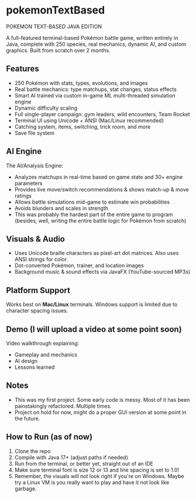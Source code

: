 # pokemonTextBased

POKEMON TEXT-BASED JAVA EDITION

A full-featured terminal-based Pokémon battle game, written entirely in Java, complete with 250 species, real mechanics, dynamic AI, and custom graphics. Built from scratch over 2 months.

## Features

- 250 Pokémon with stats, types, evolutions, and images
- Real battle mechanics: type matchups, stat changes, status effects
- Smart AI trained via custom in-game ML multi-threaded simulation engine
- Dynamic difficulty scaling
- Full single-player campaign: gym leaders, wild encounters, Team Rocket
- Terminal UI using Unicode + ANSI (Mac/Linux recommended)
- Catching system, items, switching, trick room, and more
- Save file system

## AI Engine

The AI/Analysis Engine:
- Analyzes matchups in real-time based on game state and 30+ engine parameters
- Provides live move/switch recommendations & shows match-up & move ratings
- Allows battle simulations mid-game to estimate win probabilities
- Avoids blunders and scales in strength
- This was probably the hardest part of the entire game to program (besides, well, writing the entire battle logic for Pokémon from scratch)

## Visuals & Audio

- Uses Unicode braille characters as pixel-art dot matrices. Also uses ANSI strings for color.
- Dot-converted Pokémon, trainer, and location images
- Background music & sound effects via JavaFX (YouTube-sourced MP3s)

## Platform Support

Works best on **Mac/Linux** terminals.
Windows support is limited due to character spacing issues.

## Demo (I will upload a video at some point soon)

Video walkthrough explaining:
- Gameplay and mechanics
- AI design
- Lessons learned

## Notes

- This was my first project. Some early code is messy. Most of it has been painstakingly refactored. Multiple times.
- Project on hold for now, might do a proper GUI version at some point in the future.

## How to Run (as of now) 

1. Clone the repo
2. Compile with Java 17+ (adjust paths if needed)
3. Run from the terminal, or better yet, straight out of an IDE
4. Make sure terminal font is size 12 or 13 and line spacing is set to 1.0!
5. Remember, the visuals will not look right if you're on Windows. Maybe try a Linux VM is you really want to play and have it not look like garbage.
